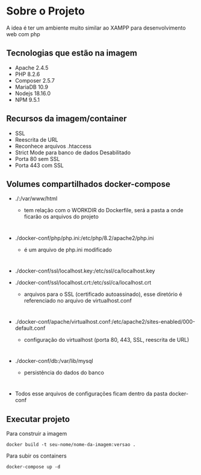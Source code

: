 # Sobre o Projeto
A idea é ter um ambiente muito similar ao XAMPP para desenvolvimento web com php

## Tecnologias que estão na imagem
- Apache   2.4.5
- PHP      8.2.6
- Composer 2.5.7
- MariaDB  10.9
- Nodejs   18.16.0
- NPM      9.5.1

## Recursos da imagem/container
- SSL 
- Reescrita de URL
- Reconhece arquivos .htaccess
- Strict Mode para banco de dados Desabilitado
- Porta 80 sem SSL
- Porta 443 com SSL

## Volumes compartilhados docker-compose
* ./:/var/www/html 
    * tem relação com o WORKDIR do Dockerfile, será a pasta a onde ficarão os arquivos do projeto

    #

* ./docker-conf/php/php.ini:/etc/php/8.2/apache2/php.ini
    * é um arquivo de php.ini modificado

    #

* ./docker-conf/ssl/localhost.key:/etc/ssl/ca/localhost.key
* ./docker-conf/ssl/localhost.crt:/etc/ssl/ca/localhost.crt
    * arquivos para o SSL (certificado autoassinado), esse diretório é referenciado no arquivo de virtualhost.conf

    #

* ./docker-conf/apache/virtualhost.conf:/etc/apache2/sites-enabled/000-default.conf
    * configuração do virtualhost (porta 80, 443, SSL, reescrita de URL)

    #

* ./docker-conf/db:/var/lib/mysql
   * persistência do dados do banco

   #

- Todos esse arquivos de configurações ficam dentro da pasta docker-conf

## Executar projeto
Para construir a imagem
~~~
docker build -t seu-nome/nome-da-imagem:versao .
~~~

Para subir os containers
~~~
docker-compose up -d
~~~

